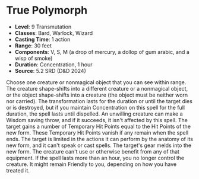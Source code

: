 # True Polymorph

- **Level**: 9 Transmutation
- **Classes**: Bard, Warlock, Wizard
- **Casting Time**: 1 action
- **Range**: 30 feet
- **Components**: V, S, M (a drop of mercury, a dollop of gum arabic, and a wisp of smoke)
- **Duration**: Concentration, 1 hour
- **Source**: 5.2 SRD (D&D 2024)

Choose one creature or nonmagical object that you can see within range. The creature shape-shifts into a different creature or a nonmagical object, or the object shape-shifts into a creature (the object must be neither worn nor carried). The transformation lasts for the duration or until the target dies or is destroyed, but if you maintain Concentration on this spell for the full duration, the spell lasts until dispelled. An unwilling creature can make a Wisdom saving throw, and if it succeeds, it isn't affected by this spell. The target gains a number of Temporary Hit Points equal to the Hit Points of the new form. These Temporary Hit Points vanish if any remain when the spell ends. The target is limited in the actions it can perform by the anatomy of its new form, and it can't speak or cast spells. The target's gear melds into the new form. The creature can't use or otherwise benefit from any of that equipment. If the spell lasts more than an hour, you no longer control the creature. It might remain Friendly to you, depending on how you have treated it.

